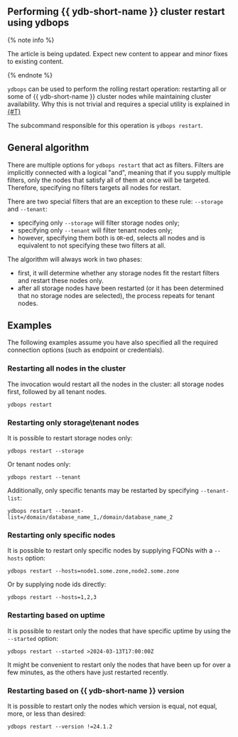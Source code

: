## Performing {{ ydb-short-name }} cluster restart using ydbops

{% note info %}

The article is being updated. Expect new content to appear and minor fixes to existing content.

{% endnote %}

`ydbops` can be used to perform the rolling restart operation: restarting all or some of {{ ydb-short-name }} cluster nodes while maintaining cluster availability. Why this is not trivial and requires a special utility is explained in [{#T}](../../devops/manual/maintenance-without-downtime)

The subcommand responsible for this operation is `ydbops restart`.

## General algorithm

There are multiple options for `ydbops restart` that act as filters. Filters are implicitly connected with a logical "and", meaning that if you supply multiple filters, only the nodes that satisfy all of them at once will be targeted. Therefore, specifying no filters targets all nodes for restart.

There are two special filters that are an exception to these rule: `--storage` and `--tenant`: 
- specifying only `--storage` will filter storage nodes only;
- specifying only `--tenant` will filter tenant nodes only;
- however, specifying them both is `OR`-ed, selects all nodes and is equivalent to not specifying these two filters at all.

The algorithm will always work in two phases:
- first, it will determine whether any storage nodes fit the restart filters and restart these nodes only.
- after all storage nodes have been restarted (or it has been determined that no storage nodes are selected), the process repeats for tenant nodes.

## Examples

The following examples assume you have also specified all the required connection options (such as endpoint or credentials).

### Restarting all nodes in the cluster

The invocation would restart all the nodes in the cluster: all storage nodes first, followed by all tenant nodes.

```
ydbops restart 
```

### Restarting only storage\tenant nodes

It is possible to restart storage nodes only:

```
ydbops restart --storage
```

Or tenant nodes only:

```
ydbops restart --tenant
```

Additionally, only specific tenants may be restarted by specifying `--tenant-list`:

```
ydbops restart --tenant-list=/domain/database_name_1,/domain/database_name_2
```

### Restarting only specific nodes

It is possible to restart only specific nodes by supplying FQDNs with a `--hosts` option:

```
ydbops restart --hosts=node1.some.zone,node2.some.zone
```

Or by supplying node ids directly:

```
ydbops restart --hosts=1,2,3
```

### Restarting based on uptime

It is possible to restart only the nodes that have specific uptime by using the `--started` option:

```
ydbops restart --started >2024-03-13T17:00:00Z
```

It might be convenient to restart only the nodes that have been up for over a few minutes, as the others have just restarted recently.

### Restarting based on {{ ydb-short-name }} version

It is possible to restart only the nodes which version is equal, not equal, more, or less than desired:

```
ydbops restart --version !=24.1.2
```
